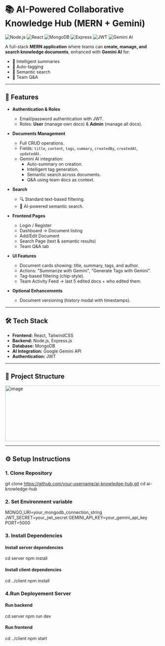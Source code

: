 # 📚 AI-Powered Collaborative Knowledge Hub (MERN + Gemini)

![Node.js](https://img.shields.io/badge/Node.js-339933?style=flat&logo=node.js&logoColor=white)
![React](https://img.shields.io/badge/React-20232A?style=flat&logo=react&logoColor=61DAFB)
![MongoDB](https://img.shields.io/badge/MongoDB-4EA94B?style=flat&logo=mongodb&logoColor=white)
![Express](https://img.shields.io/badge/Express.js-000000?style=flat&logo=express&logoColor=white)
![JWT](https://img.shields.io/badge/JWT-000000?style=flat&logo=jsonwebtokens)
![Gemini AI](https://img.shields.io/badge/Gemini%20AI-4285F4?style=flat&logo=google&logoColor=white)

A full-stack **MERN application** where teams can **create, manage, and search knowledge documents**, enhanced with **Gemini AI** for:

- 🔹 Intelligent summaries  
- 🔹 Auto-tagging  
- 🔹 Semantic search  
- 🔹 Team Q&A  

---

## 🚀 Features

- **Authentication & Roles**
  - Email/password authentication with JWT.
  - Roles: **User** (manage own docs) & **Admin** (manage all docs).

- **Documents Management**
  - Full CRUD operations.
  - Fields: `title`, `content`, `tags`, `summary`, `createdBy`, `createdAt`, `updatedAt`.
  - Gemini AI integration:
    - Auto-summary on creation.
    - Intelligent tag generation.
    - Semantic search across documents.
    - Q&A using team docs as context.

- **Search**
  - 🔍 Standard text-based filtering.  
  - 🤖 AI-powered semantic search.  

- **Frontend Pages**
  - Login / Register
  - Dashboard → Document listing
  - Add/Edit Document
  - Search Page (text & semantic results)
  - Team Q&A tab

- **UI Features**
  - Document cards showing: title, summary, tags, and author.
  - Actions: "Summarize with Gemini", "Generate Tags with Gemini".
  - Tag-based filtering (chip-style).
  - Team Activity Feed → last 5 edited docs + who edited them.

- **Optional Enhancements**
  - Document versioning (history modal with timestamps).

---

## 🛠️ Tech Stack

- **Frontend:** React, TailwindCSS  
- **Backend:** Node.js, Express.js  
- **Database:** MongoDB  
- **AI Integration:** Google Gemini API  
- **Authentication:** JWT  

---

## 📂 Project Structure

<img width="516" height="181" alt="image" src="https://github.com/user-attachments/assets/22a33a01-7a9d-4e7b-9137-9442af2b1693" />


---

## ⚙️ Setup Instructions

### 1️. Clone Repository

git clone https://github.com/your-username/ai-knowledge-hub.git
cd ai-knowledge-hub

### 2. Set Environment variable

MONGO_URI=your_mongodb_connection_string
JWT_SECRET=your_jwt_secret
GEMINI_API_KEY=your_gemini_api_key
PORT=5000

### 3. Install Dependencies

#### Install server dependencies
cd server
npm install

#### Install client dependencies
cd ../client
npm install

### 4.Run Deployement Server
#### Run backend
cd server
npm run dev

#### Run frontend
cd ../client
npm start




